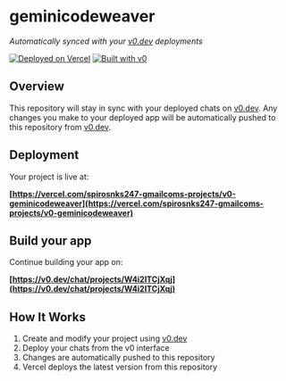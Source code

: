 # geminicodeweaver

*Automatically synced with your [v0.dev](https://v0.dev) deployments*

[![Deployed on Vercel](https://img.shields.io/badge/Deployed%20on-Vercel-black?style=for-the-badge&logo=vercel)](https://vercel.com/spirosnks247-gmailcoms-projects/v0-geminicodeweaver)
[![Built with v0](https://img.shields.io/badge/Built%20with-v0.dev-black?style=for-the-badge)](https://v0.dev/chat/projects/W4i2ITCjXqj)

## Overview

This repository will stay in sync with your deployed chats on [v0.dev](https://v0.dev).
Any changes you make to your deployed app will be automatically pushed to this repository from [v0.dev](https://v0.dev).

## Deployment

Your project is live at:

**[https://vercel.com/spirosnks247-gmailcoms-projects/v0-geminicodeweaver](https://vercel.com/spirosnks247-gmailcoms-projects/v0-geminicodeweaver)**

## Build your app

Continue building your app on:

**[https://v0.dev/chat/projects/W4i2ITCjXqj](https://v0.dev/chat/projects/W4i2ITCjXqj)**

## How It Works

1. Create and modify your project using [v0.dev](https://v0.dev)
2. Deploy your chats from the v0 interface
3. Changes are automatically pushed to this repository
4. Vercel deploys the latest version from this repository